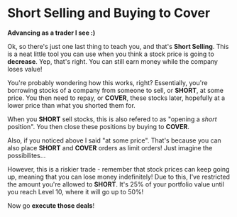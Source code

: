 # Short Selling and Buying to Cover

**Advancing as a trader I see :)**

Ok, so there's just one last thing to teach you, and that's **Short Selling**. This is a neat little tool you can use when you think a stock price is going to **decrease**. Yep, that's right. You can still earn money while the company loses value!<br>

You're probably wondering how this works, right? Essentially, you're borrowing stocks of a company from someone to sell, or **SHORT**, at some price. You then need to repay, or **COVER**, these stocks later, hopefully at a lower price than what you shorted them for.<br>

When you **SHORT** sell stocks, this is also refered to as "opening a _short_ position". You then close these positions by buying to **COVER**.<br>

Also, if you noticed above I said "at some price". That's because you can also place **SHORT** and **COVER** orders as limit orders! Just imagine the possibilites...<br>

However, this is a riskier trade - remember that stock prices can keep going up, meaning that you can lose money indefinitely! Due to this, I've restricted the amount you're allowed to **SHORT**. It's 25% of your portfolio value until you reach Level 10, where it will go up to 50%!<br>

Now go **execute those deals**!
